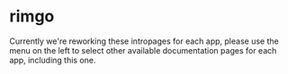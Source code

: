 # rimgo

Currently we're reworking these intropages for each app, please use the menu on the left to select other available documentation pages for each app, including this one.
